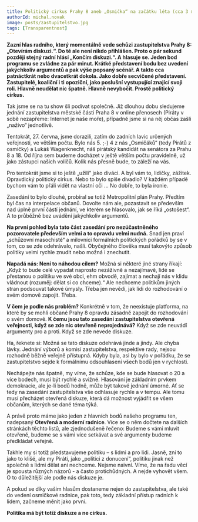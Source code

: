 ```yaml
---
title: Politický cirkus Prahy 8 aneb „Osmička“ na začátku léta (cca 3 měsíce do voleb)
authorId: michal.novak
image: posts/zastupitelstvo.jpg
tags: [Transparentnost]
---
```


**Zazní hlas radního, který momentálně vede schůzi zastupitelstva Prahy 8: „Otevírám diskuzi.“. Do té ale není nikdo přihlášen. Proto o pár sekund později stejný radní hlásí „Končím diskuzi.“. A hlasuje se. Jeden bod programu se zvládne za pár minut. Krátké představení bodu bez uvedení jakýchkoliv argumentů a pak výše popsaný scénář. A takto cca patnáctkrát nebo dvacetkrát dokola. Jako dobře secvičené představení. Zastupitelé, koaliční i ti opoziční, jako poslušní vystupující znající svoji roli. Hlavně neudělat nic špatně. Hlavně nevybočit. Prostě politický cirkus.**

Tak jsme se na tu  show šli podívat společně. Již dlouhou dobu sledujeme jednání zastupitelstva městské části Praha 8 v online přenosech (Piráty v sobě nezapřeme: Internet je naše moře), případně jsme si na něj občas zašli „naživo“ jednotlivě.

Tentokrát, 27. června, jsme dorazili, zatím do zadních lavic určených veřejnosti, ve větším počtu. Bylo nás 5. ;-) 4 z nás „Osmičáků“ (tedy Pirátů z osmičky) a Lukáš Wagenknecht, náš pirátský kandidát na senátora za Prahu 8 a 18. Od října sem budeme docházet v ještě větším počtu pravidelně, už jako zástupci našich voličů. Kolik nás přesně bude, to záleží na vás.

Pro tentokrát jsme si to ještě „užili“ jako diváci. A byl vám to, lidičky, zážitek. Opravdický politický cirkus. Nebo to bylo spíše divadlo? V každém případě bychom vám to přáli vidět na vlastní oči … No dobře, to byla ironie.

Zasedání to bylo dlouhé, probíral se totiž Metropolitní plán Prahy. Předtím byl čas na interpelace občanů. Dovolte nám ale, pozastavit se především nad úplně první částí jednání, ve kterém se hlasovalo, jak se říká „ostošest“. A to průběžně bez uvádění jakýchkoliv argumentů.

**Na první pohled byla tato část zasedání pro nezúčastněného pozorovatele především velmi a to opravdu velmi nudná.**
Snad jen praví „schůzovní masochisté“ a milovníci formálních politických pořádků by se v tom, co se zde odehrávalo, našli. Obyčejného člověka musí takovýto způsob politiky velmi rychle znudit nebo možná i znechutit.

**Napadá nás: Není to náhodou cílem?** Možná si některé jiné strany říkají: „Když to bude celé vypadat naprosto nezáživně a nezajímavě, lidé se přestanou o politiku ve své obci, ehm obvodě, zajímat a nechají nás v klidu vládnout (rozuměj: dělat si co chceme).“ Ale nechceme politikům jiných stran podsouvat takové úmysly. Třeba jen nevědí, jak lidi do rozhodování o svém domově zapojit. Třeba.

**V čem je podle nás problém?**
Konkrétně v tom, že neexistuje platforma, na které by se mohli občané Prahy 8 opravdu zásadně zapojit do rozhodování o svém domově.
**K čemu jsou tato zasedání zastupitelstva otevřená veřejnosti, když se zde nic otevřeně neprojednává?**
Když se zde neuvádí argumenty pro a proti. Když se zde nevede diskuze.

Ha, řeknete si: Možná se tato diskuze odehrává jinde a jindy. Ale chyba lávky. Jednání výborů a komisí zastupitelstva, respektive rady, nejsou rozhodně běžně veřejně přístupná. Kdyby byla, asi by bylo v pořádku, že se zastupitelstvo sejde k formálnímu odsouhlasení všech bodů jen v rychlosti.

Nechápejte nás špatně, my víme, že schůze, kde se bude hlasovat o 20 a více bodech, musí být rychlé a svižné. Hlasování je základním prvkem demokracie, ale je-li bodů hodně, může být takové jednání úmorné. Ať se tedy na zasedání zastupitelstva vše odhlasuje rychle a v tempu. Ale tomu musí přecházet otevřená diskuze, která dá možnost vyjádřit se všem občanům, kterých se dané téma týká.

A právě proto máme jako jeden z hlavních bodů našeho programu ten, nadepsaný **Otevřená a moderní radnice**. Více se o něm dočtete na dalších stránkách těchto listů, ale zjednodušeně řečeno: Budeme s vámi mluvit otevřeně, budeme se s vámi více setkávat a své argumenty budeme předkládat veřejně.

Takhle my si totiž představujeme politiku – s lidmi a pro lidi. Jasně, zní to jako to klišé, ale my Piráti, jako „politici z donucení“, politiku jinak než společně s lidmi dělat ani nechceme. Nejsme naivní. Víme, že na řadu věcí je spousta různých názorů - a často protichůdných. A nejde vyhovět všem. O to důležitější ale podle nás diskuze je.

A pokud se díky vašim hlasům dostaneme nejen do zastupitelstva, ale také do vedení osmičkové radnice, pak toto, tedy základní přístup radních k lidem, začneme měnit jako první.

**Politika má být totiž diskuze a ne cirkus.**

